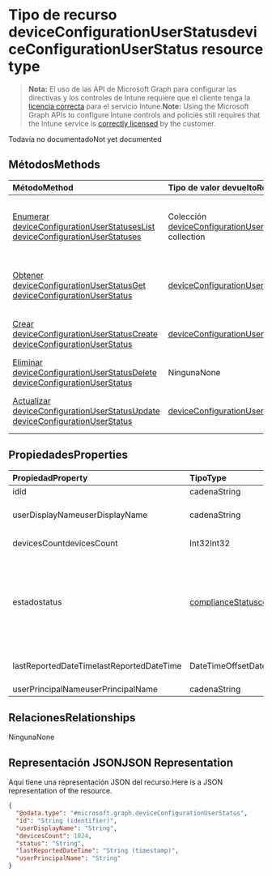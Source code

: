 # <a name="deviceconfigurationuserstatus-resource-type"></a><span data-ttu-id="a6850-101">Tipo de recurso deviceConfigurationUserStatus</span><span class="sxs-lookup"><span data-stu-id="a6850-101">deviceConfigurationUserStatus resource type</span></span>

> <span data-ttu-id="a6850-102">**Nota:** El uso de las API de Microsoft Graph para configurar las directivas y los controles de Intune requiere que el cliente tenga la [licencia correcta](https://go.microsoft.com/fwlink/?linkid=839381) para el servicio Intune.</span><span class="sxs-lookup"><span data-stu-id="a6850-102">**Note:** Using the Microsoft Graph APIs to configure Intune controls and policies still requires that the Intune service is [correctly licensed](https://go.microsoft.com/fwlink/?linkid=839381) by the customer.</span></span>

<span data-ttu-id="a6850-103">Todavía no documentado</span><span class="sxs-lookup"><span data-stu-id="a6850-103">Not yet documented</span></span>
## <a name="methods"></a><span data-ttu-id="a6850-104">Métodos</span><span class="sxs-lookup"><span data-stu-id="a6850-104">Methods</span></span>
|<span data-ttu-id="a6850-105">Método</span><span class="sxs-lookup"><span data-stu-id="a6850-105">Method</span></span>|<span data-ttu-id="a6850-106">Tipo de valor devuelto</span><span class="sxs-lookup"><span data-stu-id="a6850-106">Return Type</span></span>|<span data-ttu-id="a6850-107">Descripción</span><span class="sxs-lookup"><span data-stu-id="a6850-107">Description</span></span>|
|:---|:---|:---|
|[<span data-ttu-id="a6850-108">Enumerar deviceConfigurationUserStatuses</span><span class="sxs-lookup"><span data-stu-id="a6850-108">List deviceConfigurationUserStatuses</span></span>](../api/intune_deviceconfig_deviceconfigurationuserstatus_list.md)|<span data-ttu-id="a6850-109">Colección [deviceConfigurationUserStatus](../resources/intune_deviceconfig_deviceconfigurationuserstatus.md)</span><span class="sxs-lookup"><span data-stu-id="a6850-109">[deviceConfigurationUserStatus](../resources/intune_deviceconfig_deviceconfigurationuserstatus.md) collection</span></span>|<span data-ttu-id="a6850-110">Enumere las propiedades y las relaciones de los objetos [deviceConfigurationUserStatus](../resources/intune_deviceconfig_deviceconfigurationuserstatus.md).</span><span class="sxs-lookup"><span data-stu-id="a6850-110">List properties and relationships of the [deviceConfigurationUserStatus](../resources/intune_deviceconfig_deviceconfigurationuserstatus.md) objects.</span></span>|
|[<span data-ttu-id="a6850-111">Obtener deviceConfigurationUserStatus</span><span class="sxs-lookup"><span data-stu-id="a6850-111">Get deviceConfigurationUserStatus</span></span>](../api/intune_deviceconfig_deviceconfigurationuserstatus_get.md)|[<span data-ttu-id="a6850-112">deviceConfigurationUserStatus</span><span class="sxs-lookup"><span data-stu-id="a6850-112">deviceConfigurationUserStatus</span></span>](../resources/intune_deviceconfig_deviceconfigurationuserstatus.md)|<span data-ttu-id="a6850-113">Lea las propiedades y las relaciones del objeto [deviceConfigurationUserStatus](../resources/intune_deviceconfig_deviceconfigurationuserstatus.md).</span><span class="sxs-lookup"><span data-stu-id="a6850-113">Read properties and relationships of the [deviceConfigurationUserStatus](../resources/intune_deviceconfig_deviceconfigurationuserstatus.md) object.</span></span>|
|[<span data-ttu-id="a6850-114">Crear deviceConfigurationUserStatus</span><span class="sxs-lookup"><span data-stu-id="a6850-114">Create deviceConfigurationUserStatus</span></span>](../api/intune_deviceconfig_deviceconfigurationuserstatus_create.md)|[<span data-ttu-id="a6850-115">deviceConfigurationUserStatus</span><span class="sxs-lookup"><span data-stu-id="a6850-115">deviceConfigurationUserStatus</span></span>](../resources/intune_deviceconfig_deviceconfigurationuserstatus.md)|<span data-ttu-id="a6850-116">Cree un objeto [deviceConfigurationUserStatus](../resources/intune_deviceconfig_deviceconfigurationuserstatus.md).</span><span class="sxs-lookup"><span data-stu-id="a6850-116">Create a new [deviceConfigurationUserStatus](../resources/intune_deviceconfig_deviceconfigurationuserstatus.md) object.</span></span>|
|[<span data-ttu-id="a6850-117">Eliminar deviceConfigurationUserStatus</span><span class="sxs-lookup"><span data-stu-id="a6850-117">Delete deviceConfigurationUserStatus</span></span>](../api/intune_deviceconfig_deviceconfigurationuserstatus_delete.md)|<span data-ttu-id="a6850-118">Ninguna</span><span class="sxs-lookup"><span data-stu-id="a6850-118">None</span></span>|<span data-ttu-id="a6850-119">Elimina un [deviceConfigurationUserStatus](../resources/intune_deviceconfig_deviceconfigurationuserstatus.md).</span><span class="sxs-lookup"><span data-stu-id="a6850-119">Deletes a [deviceConfigurationUserStatus](../resources/intune_deviceconfig_deviceconfigurationuserstatus.md).</span></span>|
|[<span data-ttu-id="a6850-120">Actualizar deviceConfigurationUserStatus</span><span class="sxs-lookup"><span data-stu-id="a6850-120">Update deviceConfigurationUserStatus</span></span>](../api/intune_deviceconfig_deviceconfigurationuserstatus_update.md)|[<span data-ttu-id="a6850-121">deviceConfigurationUserStatus</span><span class="sxs-lookup"><span data-stu-id="a6850-121">deviceConfigurationUserStatus</span></span>](../resources/intune_deviceconfig_deviceconfigurationuserstatus.md)|<span data-ttu-id="a6850-122">Actualice las propiedades de un objeto [deviceConfigurationUserStatus](../resources/intune_deviceconfig_deviceconfigurationuserstatus.md).</span><span class="sxs-lookup"><span data-stu-id="a6850-122">Update the properties of a [deviceConfigurationUserStatus](../resources/intune_deviceconfig_deviceconfigurationuserstatus.md) object.</span></span>|

## <a name="properties"></a><span data-ttu-id="a6850-123">Propiedades</span><span class="sxs-lookup"><span data-stu-id="a6850-123">Properties</span></span>
|<span data-ttu-id="a6850-124">Propiedad</span><span class="sxs-lookup"><span data-stu-id="a6850-124">Property</span></span>|<span data-ttu-id="a6850-125">Tipo</span><span class="sxs-lookup"><span data-stu-id="a6850-125">Type</span></span>|<span data-ttu-id="a6850-126">Descripción</span><span class="sxs-lookup"><span data-stu-id="a6850-126">Description</span></span>|
|:---|:---|:---|
|<span data-ttu-id="a6850-127">id</span><span class="sxs-lookup"><span data-stu-id="a6850-127">id</span></span>|<span data-ttu-id="a6850-128">cadena</span><span class="sxs-lookup"><span data-stu-id="a6850-128">String</span></span>|<span data-ttu-id="a6850-129">Clave de la entidad.</span><span class="sxs-lookup"><span data-stu-id="a6850-129">Key of the entity.</span></span>|
|<span data-ttu-id="a6850-130">userDisplayName</span><span class="sxs-lookup"><span data-stu-id="a6850-130">userDisplayName</span></span>|<span data-ttu-id="a6850-131">cadena</span><span class="sxs-lookup"><span data-stu-id="a6850-131">String</span></span>|<span data-ttu-id="a6850-132">Nombre de usuario de DevicePolicyStatus.</span><span class="sxs-lookup"><span data-stu-id="a6850-132">User name of the DevicePolicyStatus.</span></span>|
|<span data-ttu-id="a6850-133">devicesCount</span><span class="sxs-lookup"><span data-stu-id="a6850-133">devicesCount</span></span>|<span data-ttu-id="a6850-134">Int32</span><span class="sxs-lookup"><span data-stu-id="a6850-134">Int32</span></span>|<span data-ttu-id="a6850-135">Número de dispositivos para dicho usuario.</span><span class="sxs-lookup"><span data-stu-id="a6850-135">Devices count for that user.</span></span>|
|<span data-ttu-id="a6850-136">estado</span><span class="sxs-lookup"><span data-stu-id="a6850-136">status</span></span>|[<span data-ttu-id="a6850-137">complianceStatus</span><span class="sxs-lookup"><span data-stu-id="a6850-137">complianceStatus</span></span>](../resources/intune_shared_compliancestatus.md)|<span data-ttu-id="a6850-138">Estado de cumplimiento del informe de directiva.</span><span class="sxs-lookup"><span data-stu-id="a6850-138">Compliance status of the policy report.</span></span> <span data-ttu-id="a6850-139">Los valores posibles son: `unknown`, `notApplicable`, `compliant`, `remediated`, `nonCompliant`, `error`, `conflict` y `notAssigned`.</span><span class="sxs-lookup"><span data-stu-id="a6850-139">Possible values are: `unknown`, `notApplicable`, `compliant`, `remediated`, `nonCompliant`, `error`, `conflict`, `notAssigned`.</span></span>|
|<span data-ttu-id="a6850-140">lastReportedDateTime</span><span class="sxs-lookup"><span data-stu-id="a6850-140">lastReportedDateTime</span></span>|<span data-ttu-id="a6850-141">DateTimeOffset</span><span class="sxs-lookup"><span data-stu-id="a6850-141">DateTimeOffset</span></span>|<span data-ttu-id="a6850-142">Fecha y hora de la última modificación del informe de directiva.</span><span class="sxs-lookup"><span data-stu-id="a6850-142">Last modified date time of the policy report.</span></span>|
|<span data-ttu-id="a6850-143">userPrincipalName</span><span class="sxs-lookup"><span data-stu-id="a6850-143">userPrincipalName</span></span>|<span data-ttu-id="a6850-144">cadena</span><span class="sxs-lookup"><span data-stu-id="a6850-144">String</span></span>|<span data-ttu-id="a6850-145">UserPrincipalName.</span><span class="sxs-lookup"><span data-stu-id="a6850-145">UserPrincipalName.</span></span>|

## <a name="relationships"></a><span data-ttu-id="a6850-146">Relaciones</span><span class="sxs-lookup"><span data-stu-id="a6850-146">Relationships</span></span>
<span data-ttu-id="a6850-147">Ninguna</span><span class="sxs-lookup"><span data-stu-id="a6850-147">None</span></span>
## <a name="json-representation"></a><span data-ttu-id="a6850-148">Representación JSON</span><span class="sxs-lookup"><span data-stu-id="a6850-148">JSON Representation</span></span>
<span data-ttu-id="a6850-149">Aquí tiene una representación JSON del recurso.</span><span class="sxs-lookup"><span data-stu-id="a6850-149">Here is a JSON representation of the resource.</span></span>
<!-- {
  "blockType": "resource",
  "keyProperty": "id",
  "@odata.type": "microsoft.graph.deviceConfigurationUserStatus"
}
-->
``` json
{
  "@odata.type": "#microsoft.graph.deviceConfigurationUserStatus",
  "id": "String (identifier)",
  "userDisplayName": "String",
  "devicesCount": 1024,
  "status": "String",
  "lastReportedDateTime": "String (timestamp)",
  "userPrincipalName": "String"
}
```



